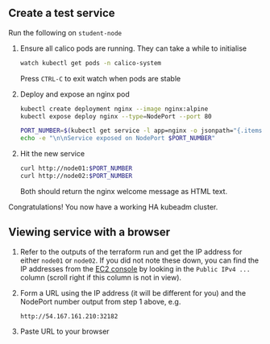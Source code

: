 ## Create a test service

Run the following on `student-node`

1.  Ensure all calico pods are running. They can take a while to initialise

    ```bash
    watch kubectl get pods -n calico-system
    ```

    Press `CTRL-C` to exit watch when pods are stable

1. Deploy and expose an nginx pod

    ```bash
    kubectl create deployment nginx --image nginx:alpine
    kubectl expose deploy nginx --type=NodePort --port 80

    PORT_NUMBER=$(kubectl get service -l app=nginx -o jsonpath="{.items[0].spec.ports[0].nodePort}")
    echo -e "\n\nService exposed on NodePort $PORT_NUMBER"
    ```

[//]: # (command:kubectl wait deployment -n default nginx --for condition=Available=True --timeout=90s)

2.  Hit the new service

    ```bash
    curl http://node01:$PORT_NUMBER
    curl http://node02:$PORT_NUMBER
    ```

    Both should return the nginx welcome message as HTML text.

Congratulations! You now have a working HA kubeadm cluster.

## Viewing service with a browser

1. Refer to the outputs of the terraform run and get the IP address for either `node01` or `node02`. If you did not note these down, you can find the IP addresses from the [EC2 console](https://us-east-1.console.aws.amazon.com/ec2/home?region=us-east-1#Instances:) by looking in the `Public IPv4 ...` column (scroll right if this column is not in view).
1. Form a URL using the IP address (it will be different for you) and the NodePort number output from step 1 above, e.g.

    ```
    http://54.167.161.210:32182
    ```
1. Paste URL to your browser

